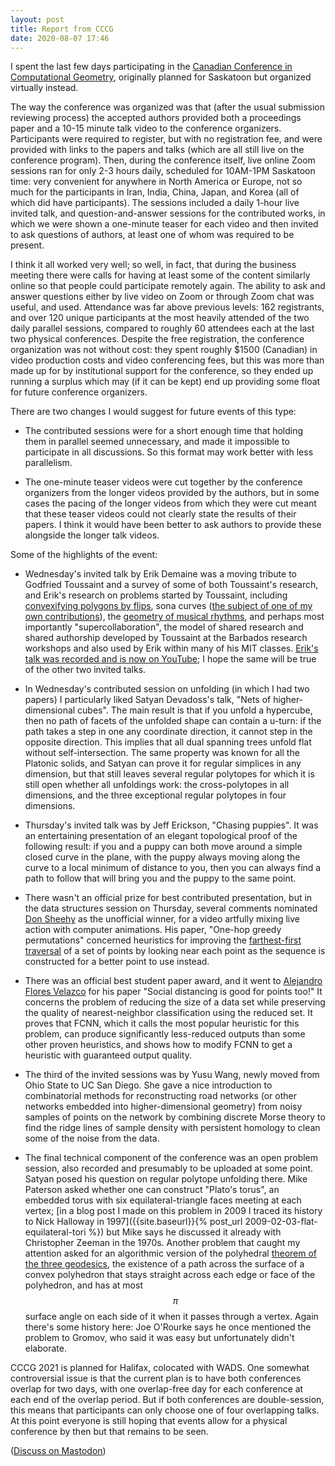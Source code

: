 ```yaml
---
layout: post
title: Report from CCCG
date: 2020-08-07 17:46
---
```

I spent the last few days participating in the [Canadian Conference in Computational Geometry](http://vga.usask.ca/cccg2020/), originally planned for Saskatoon but organized virtually instead.

The way the conference was organized was that (after the usual submission reviewing process) the accepted authors provided both a proceedings paper and a 10-15 minute talk video to the conference organizers. Participants were required to register, but with no registration fee, and were provided with links to the papers and talks (which are all still live on the conference program). Then, during the conference itself, live online Zoom sessions ran for only 2-3 hours daily, scheduled for 10AM-1PM Saskatoon time: very convenient for anywhere in North America or Europe, not so much for the participants in Iran, India, China, Japan, and Korea (all of which did have participants). The sessions included a daily 1-hour live invited talk, and question-and-answer sessions for the contributed works, in which we were shown a one-minute teaser for each video and then invited to ask questions of authors, at least one of whom was required to be present.

I think it all worked very well; so well, in fact, that during the business meeting there were calls for having at least some of the content similarly online so that people could participate remotely again. The ability to ask and answer questions either by live video on Zoom or through Zoom chat was useful, and used. Attendance was far above previous levels: 162 registrants, and over 120 unique participants at the most heavily attended of the two daily parallel sessions, compared to roughly 60 attendees each at the last two physical conferences. Despite the free registration, the conference organization was not without cost: they spent roughly $1500 (Canadian) in video production costs and video conferencing fees, but this was more than made up for by institutional support for the conference, so they ended up running a surplus which may (if it can be kept) end up providing some float for future conference organizers.

There are two changes I would suggest for future events of this type:

* The contributed sessions were for a short enough time that holding them in parallel seemed unnecessary, and made it impossible to participate in all discussions. So this format may work better with less parallelism.

* The one-minute teaser videos were cut together by the conference organizers from the longer videos provided by the authors, but in some cases the pacing of the longer videos from which they were cut meant that these teaser videos could not clearly state the results of their papers. I think it would have been better to ask authors to provide these alongside the longer talk videos.

Some of the highlights of the event:

* Wednesday's invited talk by Erik Demaine was a moving tribute to Godfried Toussaint and a survey of some of both Toussaint's research, and Erik's research on problems started by Toussaint, including [convexifying polygons by flips](https://en.wikipedia.org/wiki/Erd%C5%91s%E2%80%93Nagy_theorem), sona curves ([the subject of one of my own contributions](https://arxiv.org/abs/2007.15784)), the [geometry of musical rhythms](https://en.wikipedia.org/wiki/The_Geometry_of_Musical_Rhythm), and perhaps most importantly "supercollaboration", the model of shared research and shared authorship developed by Toussaint at the Barbados research workshops and also used by Erik within many of his MIT classes. [Erik's talk was recorded and is now on YouTube](https://www.youtube.com/watch?v=exzxGODi2YU); I hope the same will be true of the other two invited talks.

* In Wednesday's contributed session on unfolding (in which I had two papers) I particularly liked Satyan Devadoss's talk, "Nets of higher-dimensional cubes". The main result is that if you unfold a hypercube, then no path of facets of the unfolded shape can contain a u-turn: if the path takes a step in one any coordinate direction, it cannot step in the opposite direction. This implies that all dual spanning trees unfold flat without self-intersection. The same property was known for all the Platonic solids, and Satyan can prove it for regular simplices in any dimension, but that still leaves several regular polytopes for which it is still open whether all unfoldings work: the cross-polytopes in all dimensions, and the three exceptional regular polytopes in four dimensions.

* Thursday's invited talk was by Jeff Erickson, "Chasing puppies". It was an entertaining presentation of an elegant topological proof of the following result: if you and a puppy can both move around a simple closed curve in the plane, with the puppy always moving along the curve to a local minimum of distance to you, then you can always find a path to follow that will bring you and the puppy to the same point.

* There wasn't an official prize for best contributed presentation, but in the data structures session on Thursday, several comments nominated [Don Sheehy](https://medium.com/photos-we-love/the-trinity-of-incongruity-or-why-i-still-love-this-tuxedo-sewing-machine-ups-truck-photograph-39712dd32fcb) as the unofficial winner, for a video artfully mixing live action with computer animations. His paper, "One-hop greedy permutations" concerned heuristics for improving the [farthest-first traversal](https://en.wikipedia.org/wiki/Farthest-first_traversal) of a set of points by looking near each point as the sequence is constructed for a better point to use instead.

* There was an official best student paper award, and it went to [Alejandro Flores Velazco](https://www.cs.umd.edu/people/afloresv) for his paper "Social distancing is good for points too!" It concerns the problem of reducing the size of a data set while preserving the quality of nearest-neighbor classification using the reduced set. It proves that FCNN, which it calls the most popular heuristic for this problem, can produce significantly less-reduced outputs than some other proven heuristics, and shows how to modify FCNN to get a heuristic with guaranteed output quality.

* The third of the invited sessions was by Yusu Wang, newly moved from Ohio State to UC San Diego. She gave a nice introduction to combinatorial methods for reconstructing road networks (or other networks embedded into higher-dimensional geometry) from noisy samples of points on the network by combining discrete Morse theory to find the ridge lines of sample density with persistent homology to clean some of the noise from the data.

* The final technical component of the conference was an open problem session, also recorded and presumably to be uploaded at some point. Satyan posed his question on regular polytope unfolding there. Mike Paterson asked whether one can construct "Plato's torus", an embedded torus with six equilateral-triangle faces meeting at each vertex; [in a blog post I made on this problem in 2009 I traced its history to Nick Halloway in 1997]({{site.baseurl}}{% post_url 2009-02-03-flat-equilateral-tori %}) but Mike says he discussed it already with Christopher Zeeman in the 1970s. Another problem that caught my attention asked for an algorithmic version of the polyhedral [theorem of the three geodesics](https://en.wikipedia.org/wiki/Theorem_of_the_three_geodesics), the existence of a path across the surface of a convex polyhedron that stays straight across each edge or face of the polyhedron, and has at most $$\pi$$ surface angle on each side of it when it passes through a vertex. Again there's some history here: Joe O'Rourke says he once mentioned the problem to Gromov, who said it was easy but unfortunately didn't elaborate.

CCCG 2021 is planned for Halifax, colocated with WADS. One somewhat controversial issue is that the current plan is to have both conferences overlap for two days, with one overlap-free day for each conference at each end of the overlap period. But if both conferences are double-session, this means that participants can only choose one of four overlapping talks. At this point everyone is still hoping that events allow for a physical conference by then but that remains to be seen.

([Discuss on Mastodon](https://mathstodon.xyz/@11011110/104651090140382005))